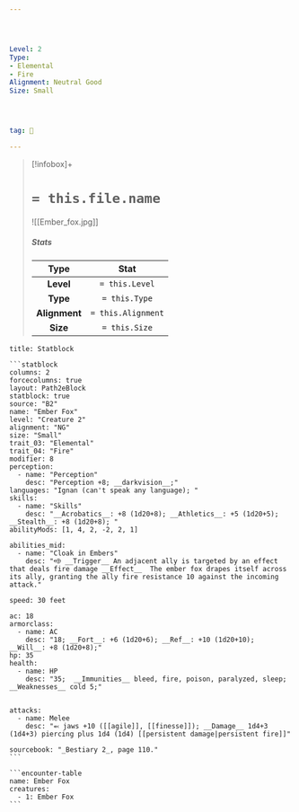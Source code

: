 ```yaml
---




Level: 2
Type:
- Elemental
- Fire
Alignment: Neutral Good
Size: Small




tag: 👹

---
```


> [!infobox]+
> #  `= this.file.name`
> ![[Ember_fox.jpg]]
> ##### Stats
> Type | Stat |
> :---:|:---:|
> **Level** | `= this.Level` |
> **Type** | `= this.Type` |
> **Alignment** | `= this.Alignment` |
> **Size** | `= this.Size` |



````ad-info
title: Statblock

```statblock
columns: 2
forcecolumns: true
layout: Path2eBlock
statblock: true
source: "B2"
name: "Ember Fox"
level: "Creature 2"
alignment: "NG"
size: "Small"
trait_03: "Elemental"
trait_04: "Fire"
modifier: 8
perception:
  - name: "Perception"
    desc: "Perception +8; __darkvision__;"
languages: "Ignan (can't speak any language); "
skills:
  - name: "Skills"
    desc: "__Acrobatics__: +8 (1d20+8); __Athletics__: +5 (1d20+5); __Stealth__: +8 (1d20+8); "
abilityMods: [1, 4, 2, -2, 2, 1]

abilities_mid:
  - name: "Cloak in Embers"
    desc: "⬲ __Trigger__ An adjacent ally is targeted by an effect that deals fire damage __Effect__  The ember fox drapes itself across its ally, granting the ally fire resistance 10 against the incoming attack."

speed: 30 feet

ac: 18
armorclass:
  - name: AC
    desc: "18; __Fort__: +6 (1d20+6); __Ref__: +10 (1d20+10); __Will__: +8 (1d20+8);"
hp: 35
health:
  - name: HP
    desc: "35;  __Immunities__ bleed, fire, poison, paralyzed, sleep; __Weaknesses__ cold 5;"


attacks:
  - name: Melee
    desc: "⬻ jaws +10 ([[agile]], [[finesse]]); __Damage__ 1d4+3 (1d4+3) piercing plus 1d4 (1d4) [[persistent damage|persistent fire]]"

sourcebook: "_Bestiary 2_, page 110."
```

```encounter-table
name: Ember Fox
creatures:
  - 1: Ember Fox
```

````



